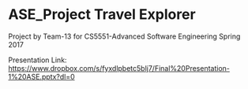 # ASE_Project Travel Explorer

Project by Team-13 for CS5551-Advanced Software Engineering Spring 2017

Presentation Link: https://www.dropbox.com/s/fyxdlpbetc5blj7/Final%20Presentation-1%20ASE.pptx?dl=0 
